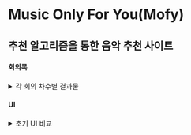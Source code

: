 # Music Only For You(Mofy)
## 추천 알고리즘을 통한 음악 추천 사이트
#### 회의록
<details> <summary>각 회의 차수별 결과물</summary> 
  <ul> 
    <li>1차 회의 (24/09/04) 
      <br>- 작업환경설정, 깃허브 공용 리파지토리 생성후 연동(완) 
      <br>- 주제 브레인스토밍 및 확정(완) <br> 
      <br><strong>브레인스토밍</strong> 
      <ul> 
        <li>1. 온라인 쇼핑몰</li> 
        <li>2. 블로그 플랫폼</li> 
        <li>3. todo리스트 앱</li> 
        <li>4. 소셜미디어 플랫폼</li> 
        <li>5. 예약 시스템</li> 
        <li>6. LMS</li> 
        <li>7. 날씨 정보 제공 앱</li> 
        <li>8. 피트니스 트래킹 앱</li> 
        <li>9. 커뮤니티 게시판</li>
        <li>10. 이벤트 관리 시스템</li>
        <li>11. 영화 추천 시스템(알고리즘)</li> 
        <li>12. 음악 스트리밍 서비스</li>
        <li>13. 온라인 교육 플랫폼</li> 
        <li>14. 뉴스 aggregator</li> 
        <li>15. 전시회 관리 시스템</li> 
        <li>16. 비즈니스 인사이트 대시보드</li>
        <li>17. 가계부 앱</li>
        <li>18. 자산 관리 시스템</li> 
        <li>19. 이메일 마케팅 시스템</li>
        <li>20. 실시간 채팅 앱</li> 
      </ul> 
      <br><strong>결과물</strong> 
      <ul> 
        <li>DataBase: MySQL</li>
        <li>Title: 추천 알고리즘을 통한 음악 추천 사이트</li>
        <li>Framework: Java Spring Boot</li> 
        <li>API: Spotify Open API</li>
      </ul> 
  <ul> 
    </li>
    <li>2차 회의(24/09/13)
      <br>- 아이디,비밀번호찾기 및 회원가입 Modal UI 추가(완)
      <br>- Mysql 설치 및 연동 <br>
      </li>
    <li>3차 회의     
        <br>-  
        <br>- 
        <br>- 
        <br>- 
        <br>- 
      </li> 
    <li>4차 회의
    </li>
    <li>5차 회의 
    </li> 
  </ul>
</details>
    
#### UI
<details>
  <summary>초기 UI 비교</summary>
  <p><img src="https://github.com/user-attachments/assets/af306cbd-0eeb-40b9-97e5-e4d45a2a7530" alt="figma UI 프로토타입" width="400"></p>- Figma UI
  <br> <p><img src="https://github.com/user-attachments/assets/da025d64-e69c-4ad6-8515-e838af08a23b" alt="UI 프로토타입" width="400"></p>- 실제 UI
</details>
